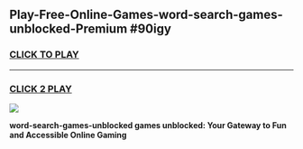 
## Play-Free-Online-Games-word-search-games-unblocked-Premium #90igy
<h3>
<a href="https://premium.freeplayer.one?title=word-search-games-unblocked&ref=8M">CLICK TO PLAY</a></h3>
<hr>

<h3>
<a href="https://premium.freeplayer.one?title=word-search-games-unblocked&ref=8M">CLICK 2 PLAY</a>
  
</h3>

<a href="https://premium.freeplayer.one?title=word-search-games-unblocked&ref=8M"><img src="https://clearcache.store/games.png"></a>


**word-search-games-unblocked games unblocked: Your Gateway to Fun and Accessible Online Gaming**
